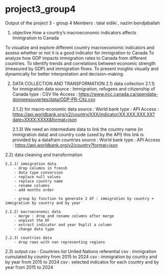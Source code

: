 # project3_group4
Output of the project 3 - group 4 
Members : talal sidiki , nazim bendjaballah


1) objective
How a country’s macroeconomic indicators affects Immigration to Canada

To visualize and explore different country macroeconomic indicators and assess whether or not it is a good indicator for immigration to Canada
To analyze how GDP impacts immigration rates to Canada from different countries.
To identify trends and correlations between economic strength (measured by GDP) and immigration flows.
To present insights visually and dynamically for better interpretation and decision-making.

2) DATA COLLECTION AND TRANSFORMATION
2.1) data collection
    2.1.1) for immigration data 
        source : Immigration, refugees and citizenship of Canada
        type : CSV file
        Access : https://www.ircc.canada.ca/opendata-donneesouvertes/data/ODP-PR-Citz.csv

    2.1.2) for macro-economic data 
        source : World bank
        type : API
        Access : https://api.worldbank.org/v2/country/XXX/indicator/XX.XXX.XXX.XX?date=XXXX:XXXX&format=json

    2.1.3) We need an intermediate data to link the country name (in immigration data) and country code (used by the API)
        this link is provided by a datafram countries 
        source : World bank
        type : API
        Access : https://api.worldbank.org/v2/country?format=json


2.2) data cleaning and transformation



    2.2.1) immigration data
        - drop columns in frensh
        - data type conversion
        - replace null values
        - replace country name
        - rename columns
        - add months order

        - group by function to generate 2 df : immigration by country + immigration by country and by year

    2.2.2) macroeconomic data
        - merge : drop and rename columns after merge
        - unpivot the DF
        - extract indicator and year 9split a column
        - change data type

    2.2.3) countries data
        - drop rows with nan representing regions

2.3) output
csv : Countries list United Nations referential 
csv : immigration cumulated by country from 2015 to 2024
csv : immigration by country and by year from 2015 to 2024
csv : selected indicatos for each country and by year from 2015 to 2024